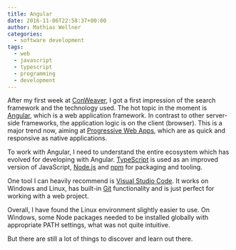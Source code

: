 ```yaml
---
title: Angular
date: 2016-11-06T22:58:37+00:00
author: Mathias Wellner
categories:
  - software development
tags:
  - web
  - javascript
  - typescript
  - programming
  - development
---
```

After my first week at <a href="https://www.conweaver.com/" target="_blank">ConWeaver</a>, I got a first impression of the search framework and the technology used. The hot topic in the moment is <a href="https://angular.io/" target="_blank">Angular</a>, which is a web application framework. In contrast to other server-side frameworks, the application logic is on the client (browser). This is a major trend now, aiming at <a href="https://developers.google.com/web/progressive-web-apps/" target="_blank">Progressive Web Apps</a>, which are as quick and responsive as native applications. 

To work with Angular, I need to understand the entire ecosystem which has evolved for developing with Angular. <a href="http://www.typescriptlang.org/" target="_blank">TypeScript</a> is used as an improved version of JavaScript, <a href="https://nodejs.org" target="_blank">Node.js</a> and <a href="https://www.npmjs.com/" target="_blank">npm</a> for packaging and tooling. 

One tool I can heavily recommend is <a href="https://code.visualstudio.com/" target="_blank">Visual Studio Code</a>. It works on Windows and Linux, has built-in <a href="https://git-scm.com/" target="_blank">Git</a> functionality and is just perfect for working with a web project. 

Overall, I have found the Linux environment slightly easier to use. On Windows, some Node packages needed to be installed globally with appropriate PATH settings, what was not quite intuitive. 

But there are still a lot of things to discover and learn out there.